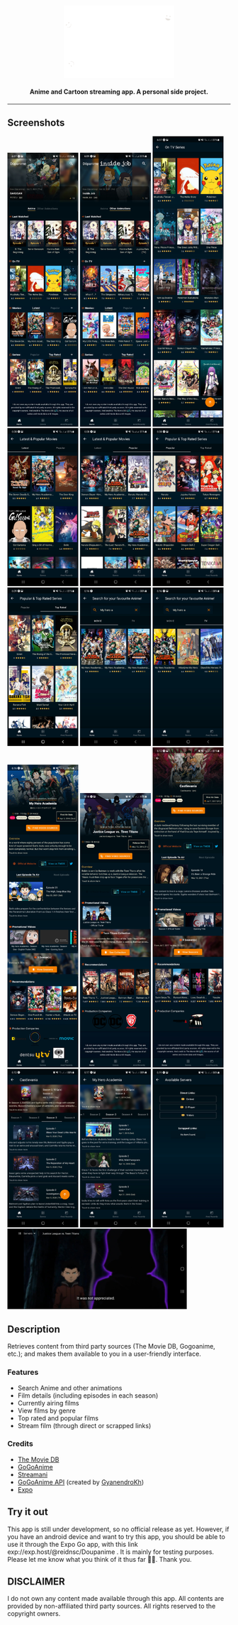 <p align="center"><a href="https://github.com/Neko-R/Side"><img src="/meta/doupanime_inverted.png" width="250"></a></p> 
<h4 align="center">Anime and Cartoon streaming app. A personal side project.</h4> 
<hr>

## Screenshots

[<img src="meta/screenshots/image_1.jpg" width=160>](meta/screenshots/image_1.jpg)
[<img src="meta/screenshots/image_2.jpg" width=160>](meta/screenshots/image_2.jpg)
[<img src="meta/screenshots/image_3.jpg" width=160>](meta/screenshots/image_3.jpg)
[<img src="meta/screenshots/image_4.jpg" width=160>](meta/screenshots/image_4.jpg)
[<img src="meta/screenshots/image_5.jpg" width=160>](meta/screenshots/image_5.jpg)
[<img src="meta/screenshots/image_6.jpg" width=160>](meta/screenshots/image_6.jpg)
[<img src="meta/screenshots/image_7.jpg" width=160>](meta/screenshots/image_7.jpg)
[<img src="meta/screenshots/image_8.jpg" width=160>](meta/screenshots/image_8.jpg)
[<img src="meta/screenshots/image_9.jpg" width=160>](meta/screenshots/image_9.jpg)
[<img src="meta/screenshots/image_10.jpg" width=160>](meta/screenshots/image_10.jpg)
[<img src="meta/screenshots/image_14.jpg" width=160>](meta/screenshots/image_14.jpg)
[<img src="meta/screenshots/image_12.jpg" width=160>](meta/screenshots/image_12.jpg)
[<img src="meta/screenshots/image_13.jpg" width=160>](meta/screenshots/image_13.jpg)
[<img src="meta/screenshots/image_11.jpg" width=160>](meta/screenshots/image_11.jpg)
[<img src="meta/screenshots/image_15.jpg" width=160>](meta/screenshots/image_15.jpg)
[<img src="meta/screenshots/image_16.jpg" width=405>](meta/screenshots/image_16.jpg)

## Description

Retrieves content from third party sources (The Movie DB, Gogoanime, etc.); and makes them available to you in a user-friendly interface.

### Features

- Search Anime and other animations
- Film details (including episodes in each season)
- Currently airing films
- View films by genre
- Top rated and popular films
- Stream film (through direct or scrapped links)

### Credits

- <a href="https://www.themoviedb.org/">The Movie DB</a>
- <a href="https://gogoanime.pe/">GoGoAnime</a>
- <a href="https://streamani.net/">Streamani</a>
- <a href="https://github.com/GyanendroKh/gogoanime-api">GoGoAnime API</a> (created by <a href="https://github.com/GyanendroKh)">GyanendroKh</a>)
- <a href="https://docs.expo.dev/">Expo</a>

## Try it out

This app is still under development, so no official release as yet. However, if you have an android device and want to try this app, you should be able to use it through the Expo Go app, with this link exp://exp.host/@reidnsc/Doupanime .
It is mainly for testing purposes. Please let me know what you think of it thus far 🙏🏾. Thank you.

## DISCLAIMER

I do not own any content made available through this app. All contents are provided by non-affiliated third party sources. All rights reserved to the copyright owners.
